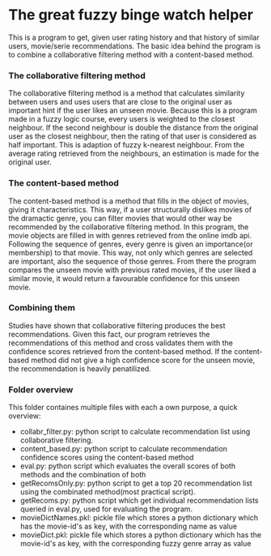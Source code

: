 # The great fuzzy binge watch helper

This is a program to get, given user rating history and that history of similar users, movie/serie recommendations.
The basic idea behind the program is to combine a collaborative filtering method with a content-based method.

### The collaborative filtering method

The collaborative filtering method is a method that calculates similarity between users and uses users that are close to the original user as important hint if the user
likes an unseen movie. Because this is a program made in a fuzzy logic course, every users is weighted to the closest neighbour. If the second neighbour is double the distance
from the original user as the closest neighbour, then the rating of that user is considered as half important. This is adaption of fuzzy k-nearest neighbour. From the 
average rating retrieved from the neighbours, an estimation is made for the original user.

### The content-based method

The content-based method is a method that fills in the object of movies, giving it characteristics. This way, if a user structurally dislikes movies of the dramactic genre,
you can filter movies that would other way be recommended by the collaborative filtering method. In this program, the movie objects are filled in with genres retrieved from
the online imdb api. Following the sequence of genres, every genre is given an importance(or membership) to that movie. This way, not only which genres are selected are important,
also the sequence of those genres. From there the program compares the unseen movie with previous rated movies, if the user liked a similar movie, it would return a favourable
confidence for this unseen movie.

### Combining them

Studies have shown that collaborative filtering produces the best recommendations. Given this fact, our program retrieves the recommendations of this method and cross validates
them with the confidence scores retrieved from the content-based method. If the content-based method did not give a high confidence score for the unseen movie, the recommendation
is heavily penatilized.

### Folder overview

This folder containes multiple files with each a own purpose, a quick overview:
- collabr_filter.py: python script to calculate recommendation list using collaborative filtering.
- content_based.py: python script to calculate recommendation confidence scores using the content-based method
- eval.py: python script which evaluates the overall scores of both methods and the combination of both
- getRecomsOnly.py: python script to get a top 20 recommendation list using the combinated method(most practical script).
- getRecoms.py: python script which get individual recommendation lists queried in eval.py, used for evaluating the program.
- movieDictNames.pkl: pickle file which stores a python dictionary which has the movie-id's as key, with the corresponding name as value
- movieDict.pkl: pickle file which stores a python dictionary which has the movie-id's as key, with the corresponding fuzzy genre array as value
